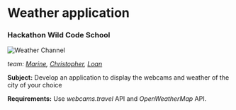 # Weather application 

### Hackathon **Wild Code School** 

![Weather Channel](https://github.com/loantruong/Weatherapp_Express/blob/gh-pages/img/logo.png?raw=true "logo weather channel")

*team: [Marine](https://github.com/MarinePiew), [Christopher](https://github.com/christo9033), [Loan](https://github.com/loantruong)*

**Subject:** Develop an application to display the webcams and weather of the city of your choice

**Requirements:** Use *webcams.travel* API and *OpenWeatherMap* API.